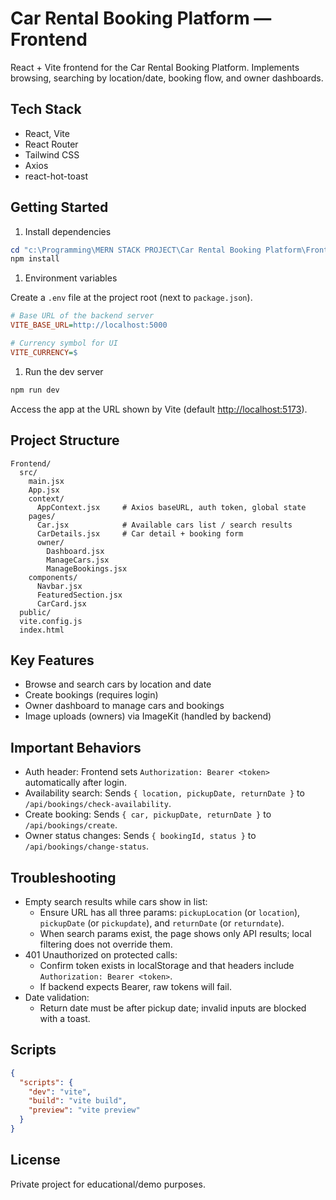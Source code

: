 # Car Rental Booking Platform — Frontend

React + Vite frontend for the Car Rental Booking Platform. Implements browsing, searching by location/date, booking flow, and owner dashboards.

## Tech Stack

- React, Vite
- React Router
- Tailwind CSS
- Axios
- react-hot-toast

## Getting Started

1. Install dependencies

```powershell
cd "c:\Programming\MERN STACK PROJECT\Car Rental Booking Platform\Frontend"
npm install
```

1. Environment variables

Create a `.env` file at the project root (next to `package.json`).

```ini
# Base URL of the backend server
VITE_BASE_URL=http://localhost:5000

# Currency symbol for UI
VITE_CURRENCY=$
```

1. Run the dev server

```powershell
npm run dev
```

Access the app at the URL shown by Vite (default <http://localhost:5173>).

## Project Structure

```text
Frontend/
  src/
    main.jsx
    App.jsx
    context/
      AppContext.jsx     # Axios baseURL, auth token, global state
    pages/
      Car.jsx            # Available cars list / search results
      CarDetails.jsx     # Car detail + booking form
      owner/
        Dashboard.jsx
        ManageCars.jsx
        ManageBookings.jsx
    components/
      Navbar.jsx
      FeaturedSection.jsx
      CarCard.jsx
  public/
  vite.config.js
  index.html
```

## Key Features

- Browse and search cars by location and date
- Create bookings (requires login)
- Owner dashboard to manage cars and bookings
- Image uploads (owners) via ImageKit (handled by backend)

## Important Behaviors

- Auth header: Frontend sets `Authorization: Bearer <token>` automatically after login.
- Availability search: Sends `{ location, pickupDate, returnDate }` to `/api/bookings/check-availability`.
- Create booking: Sends `{ car, pickupDate, returnDate }` to `/api/bookings/create`.
- Owner status changes: Sends `{ bookingId, status }` to `/api/bookings/change-status`.

## Troubleshooting

- Empty search results while cars show in list:
  - Ensure URL has all three params: `pickupLocation` (or `location`), `pickupDate` (or `pickupdate`), and `returnDate` (or `returndate`).
  - When search params exist, the page shows only API results; local filtering does not override them.
- 401 Unauthorized on protected calls:
  - Confirm token exists in localStorage and that headers include `Authorization: Bearer <token>`.
  - If backend expects Bearer, raw tokens will fail.
- Date validation:
  - Return date must be after pickup date; invalid inputs are blocked with a toast.

## Scripts

```json
{
  "scripts": {
    "dev": "vite",
    "build": "vite build",
    "preview": "vite preview"
  }
}
```

## License

Private project for educational/demo purposes.
